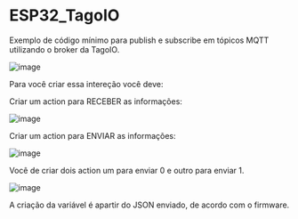 # ESP32_TagoIO
Exemplo de código mínimo para publish e subscribe em tópicos MQTT utilizando o broker da TagoIO.

![image](https://github.com/VictorRavani/ESP32_TagoIO/assets/101602056/871cbd90-267d-4ade-98a0-704c075542bc)

Para você criar essa intereção você deve:

Criar um action para RECEBER as informações:

![image](https://github.com/VictorRavani/ESP32_TagoIO/assets/101602056/2edf1ede-fbad-482c-8845-bd82bb98716e)

Criar um action para ENVIAR as informações:

![image](https://github.com/VictorRavani/ESP32_TagoIO/assets/101602056/1eeed2e7-0ba5-44fb-bb6b-87c31f8cf68b)

Você de criar dois action um para enviar 0 e outro para enviar 1.

![image](https://github.com/VictorRavani/ESP32_TagoIO/assets/101602056/61b7f4f1-9ed8-4158-be8e-44975560630f)

A criação da variável é apartir do JSON enviado, de acordo com o firmware.
